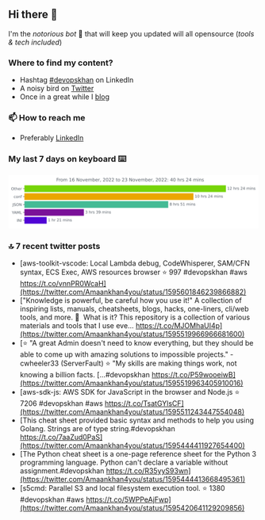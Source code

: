 <!--- [![Hits](https://hits.seeyoufarm.com/api/count/incr/badge.svg?url=https%3A%2F%2Fgithub.com%2Fakhan4u%2Fhit-counter&count_bg=%2379C83D&title_bg=%23555555&icon=&icon_color=%23E7E7E7&title=visits&edge_flat=false)](https://hits.seeyoufarm.com) --->

## Hi there 👋

I'm the _notorious bot_ 🤣 that will keep you updated will all opensource (_tools & tech included_) 

### Where to find my content?

* Hashtag [#devopskhan](https://www.linkedin.com/feed/hashtag/devopskhan) on LinkedIn
* A noisy bird on [Twitter](https://twitter.com/Amaankhan4you)
* Once in a great while I [blog](https://linuxparrot.com) 


### 📫 **How to reach me**

* Preferably [LinkedIn](https://www.linkedin.com/in/amaan-khan-linux-ninja)

### My last 7 days on keyboard ⌨️

<img src="https://github.com/akhan4u/akhan4u/blob/main/images/stat.svg" alt="Amaan's Wakatime Activity!"/>

### 🔝 7 recent twitter posts
<!-- DEVDOJO:START -->
- [aws-toolkit-vscode: Local Lambda debug, CodeWhisperer, SAM/CFN syntax, ECS Exec, AWS resources browser
⭐️ 997
#devopskhan #aws
https://t.co/vnnPR0WcaH](https://twitter.com/Amaankhan4you/status/1595601846239866882)
- [&quot;Knowledge is powerful, be careful how you use it!&quot; A collection of inspiring lists, manuals, cheatsheets, blogs, hacks, one-liners, cli/web tools, and more. 📔  What is it? This repository is a collection of various materials and tools that I use eve… https://t.co/MJOMhaUI4p](https://twitter.com/Amaankhan4you/status/1595519966966681600)
- [⭐ &quot;A great Admin doesn&#39;t need to know everything, but they should be able to come up with amazing solutions to impossible projects.&quot; - cwheeler33 &lpar;ServerFault&rpar; ⭐ &quot;My skills are making things work, not knowing a billion facts. [...#devopskhan https://t.co/P59wooeiwB](https://twitter.com/Amaankhan4you/status/1595519963405910016)
- [aws-sdk-js: AWS SDK for JavaScript in the browser and Node.js
⭐️ 7206
#devopskhan #aws
https://t.co/TsatGYlsCF](https://twitter.com/Amaankhan4you/status/1595511243447554048)
- [This cheat sheet provided basic syntax and methods to help you using Golang. Strings are of type string.#devopskhan https://t.co/7aaZud0PaS](https://twitter.com/Amaankhan4you/status/1595444411927654400)
- [The Python cheat sheet is a one-page reference sheet for the Python 3 programming language. Python can&#39;t declare a variable without assignment.#devopskhan https://t.co/R35yyS93wn](https://twitter.com/Amaankhan4you/status/1595444413668495361)
- [s5cmd: Parallel S3 and local filesystem execution tool.
⭐️ 1380
#devopskhan #aws
https://t.co/5WPPeAjFwp](https://twitter.com/Amaankhan4you/status/1595420641129209856)
<!-- DEVDOJO:END -->

<!-- ![Amaan's GitHub stats](https://github-readme-stats.vercel.app/api?username=akhan4u&count_private=true&show_icons=true&hide=contribs) -->
